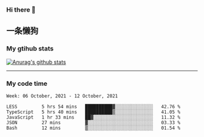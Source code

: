### Hi there 👋

## 一条懒狗
<!--
**kiss-me-quickly/kiss-me-quickly** is a ✨ _special_ ✨ repository because its `README.md` (this file) appears on your GitHub profile.

Here are some ideas to get you started:

- 🔭 I’m currently working on ...
- 🌱 I’m currently learning ...
- 👯 I’m looking to collaborate on ...
- 🤔 I’m looking for help with ...
- 💬 Ask me about ...
- 📫 How to reach me: ...
- 😄 Pronouns: ...
- ⚡ Fun fact: ...
-->


### My gtihub stats

[![Anurag's github stats](https://github-readme-stats.vercel.app/api?username=kiss-me-quickly)](https://github.com/anuraghazra/github-readme-stats)

***

### My code time

<!--START_SECTION:waka-->
```text
Week: 06 October, 2021 - 12 October, 2021

LESS         5 hrs 54 mins   ██████████▓░░░░░░░░░░░░░░   42.76 % 
TypeScript   5 hrs 40 mins   ██████████▒░░░░░░░░░░░░░░   41.05 % 
JavaScript   1 hr 33 mins    ██▓░░░░░░░░░░░░░░░░░░░░░░   11.32 % 
JSON         27 mins         ▓░░░░░░░░░░░░░░░░░░░░░░░░   03.33 % 
Bash         12 mins         ▒░░░░░░░░░░░░░░░░░░░░░░░░   01.54 % 
```
<!--END_SECTION:waka-->
